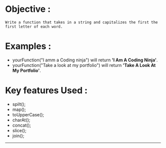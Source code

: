 # Objective : 
    Write a function that takes in a string and capitalizes the first the first letter of each word.    
# Examples :
* yourFunction("I amm a Coding ninja") will return **'I Am A Coding Ninja'**.
* yourFunction("Take a look at my portfolio") will return **'Take A Look At My Portfolio'**.
# Key features Used :
* spilt();
* map();
* toUpperCase();
* charAt();
* concat();
* slice();
* join();
---